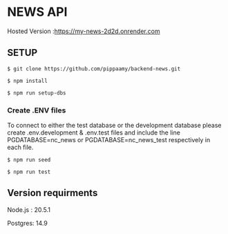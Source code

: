 # NEWS API

Hosted Version :https://my-news-2d2d.onrender.com

## SETUP

```
$ git clone https://github.com/pippaamy/backend-news.git
```

```
$ npm install
```

```
$ npm run setup-dbs
```

### Create .ENV files

To connect to either the test database or the development database please create .env.development & .env.test files and include the line PGDATABASE=nc_news or PGDATABASE=nc_news_test respectively in each file.

```
$ npm run seed
```

```
$ npm run test
```

## Version requirments

Node.js : 20.5.1

Postgres: 14.9
